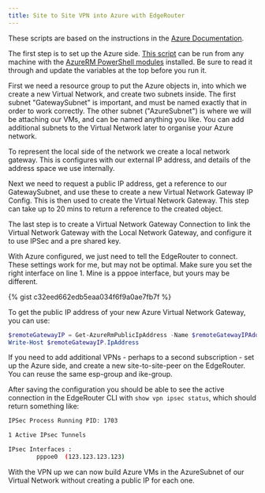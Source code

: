 ```yaml
---
title: Site to Site VPN into Azure with EdgeRouter
---
```


These scripts are based on the instructions in the [Azure Documentation](https://azure.microsoft.com/en-us/documentation/articles/vpn-gateway-create-site-to-site-rm-powershell/).

The first step is to set up the Azure side. [This script](https://gist.github.com/tom-henderson/7468f5bc1b5d90305dd7f120200a6088#file-azure-vpn-ps1) can be run from any machine with the [AzureRM PowerShell modules](https://azure.microsoft.com/en-us/documentation/articles/powershell-install-configure/) installed. Be sure to read it through and update the variables at the top before you run it.

First we need a resource group to put the Azure objects in, into which we create a new Virtual Network, and create two subnets inside. The first subnet "GatewaySubnet" is important, and must be named exactly that in order to work correctly. The other subnet ("AzureSubnet") is where we will be attaching our VMs, and can be named anything you like. You can add additional subnets to the Virtual Network later to organise your Azure network.

To represent the local side of the network we create a local network gateway. This is configures with our external IP address, and details of the address space we use internally.

Next we need to request a public IP address, get a reference to our GatewaySubnet, and use these to create a new Virtual Network Gateway IP Config. This is then used to create the Virtual Network Gateway. This step can take up to 20 mins to return a reference to the created object.

The last step is to create a Virtual Network Gateway Connection to link the Virtual Network Gateway with the Local Network Gateway, and configure it to use IPSec and a pre shared key.

With Azure configured, we just need to tell the EdgeRouter to connect. These settings work for me, but may not be optimal. Make sure you set the right interface on line 1. Mine is a pppoe interface, but yours may be different.

{% gist c32eed662edb5eaa034f6f9a0ae7fb7f %}

To get the public IP address of your new Azure Virtual Network Gateway, you can use:

```powershell
$remoteGatewayIP = Get-AzureRmPublicIpAddress -Name $remoteGatewayIPAddressName -ResourceGroupName $resourceGroup
Write-Host $remoteGatewayIP.IpAddress
```

If you need to add additional VPNs - perhaps to a second subscription - set up the Azure side, and create a new site-to-site-peer on the EdgeRouter. You can reuse the same esp-group and ike-group.

After saving the configuration you should be able to see the active connection in the EdgeRouter CLI with `show vpn ipsec status`, which should return something like:

```bash
IPSec Process Running PID: 1703

1 Active IPsec Tunnels

IPsec Interfaces :
        pppoe0  (123.123.123.123)
```

With the VPN up we can now build Azure VMs in the AzureSubnet of our Virtual Network without creating a public IP for each one.